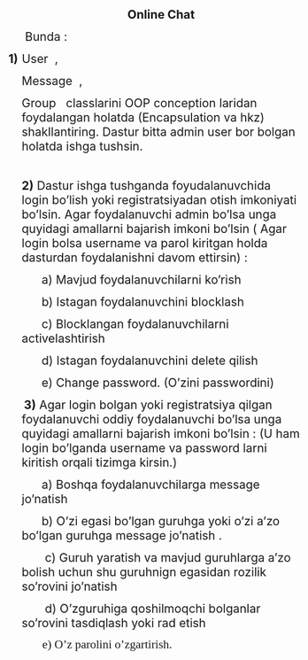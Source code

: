 <p class="MsoNormal" align="center" style="text-align:center"><b style="mso-bidi-font-weight:
normal"><span style="font-size:16.0pt;mso-bidi-font-size:12.0pt;mso-bidi-font-family:
&quot;Times New Roman&quot;;mso-bidi-theme-font:minor-bidi">Online Chat</span></b><span style="font-size:16.0pt;mso-bidi-font-size:12.0pt;mso-bidi-font-family:&quot;Times New Roman&quot;;
mso-bidi-theme-font:minor-bidi"><o:p></o:p></span></p>

<p class="MsoNormal"><span style="font-size:16.0pt;mso-bidi-font-size:12.0pt;
mso-bidi-font-family:&quot;Times New Roman&quot;;mso-bidi-theme-font:minor-bidi"><span style="mso-spacerun:yes">&nbsp;</span>Bunda :</span><span style="mso-bidi-font-family:
&quot;Times New Roman&quot;;mso-bidi-theme-font:minor-bidi"><o:p></o:p></span></p>

<p class="MsoListParagraphCxSpFirst" style="text-indent:-18.0pt;mso-list:l0 level1 lfo1"><!--[if !supportLists]--><b style="mso-bidi-font-weight:normal"><span style="font-size:16.0pt;mso-bidi-font-size:
10.5pt;mso-fareast-font-family:&quot;Liberation Serif&quot;;mso-bidi-font-family:&quot;Liberation Serif&quot;"><span style="mso-list:Ignore">1)<span style="font:7.0pt &quot;Times New Roman&quot;">&nbsp;&nbsp;
</span></span></span></b><!--[endif]--><span style="font-size:16.0pt;mso-bidi-font-size:
10.5pt;mso-bidi-font-family:&quot;Times New Roman&quot;;mso-bidi-theme-font:minor-bidi">User<span style="mso-spacerun:yes">&nbsp; </span>, <o:p></o:p></span></p>

<p class="MsoListParagraphCxSpMiddle"><span style="font-size:16.0pt;mso-bidi-font-size:
10.5pt;mso-bidi-font-family:&quot;Times New Roman&quot;;mso-bidi-theme-font:minor-bidi">Message<span style="mso-spacerun:yes">&nbsp; </span>, <o:p></o:p></span></p>

<p class="MsoListParagraphCxSpLast"><span style="font-size:16.0pt;mso-bidi-font-size:
10.5pt;mso-bidi-font-family:&quot;Times New Roman&quot;;mso-bidi-theme-font:minor-bidi">Group
<span style="mso-spacerun:yes">&nbsp;&nbsp;</span>classlarini OOP conception laridan
foydalangan holatda (Encapsulation va hkz) shakllantiring. Dastur bitta admin
user bor bolgan holatda ishga tushsin.<o:p></o:p></span></p>

<p class="MsoNormal"><span style="mso-bidi-font-size:10.5pt;mso-bidi-font-family:
&quot;Times New Roman&quot;;mso-bidi-theme-font:minor-bidi"><o:p>&nbsp;</o:p></span></p>

<p class="MsoNormal"><b style="mso-bidi-font-weight:normal"><span style="font-size:16.0pt;mso-bidi-font-size:12.0pt;mso-bidi-font-family:&quot;Times New Roman&quot;;
mso-bidi-theme-font:minor-bidi">2)</span></b><span style="font-size:16.0pt;
mso-bidi-font-size:12.0pt;mso-bidi-font-family:&quot;Times New Roman&quot;;mso-bidi-theme-font:
minor-bidi"> Dastur ishga tushganda foyudalanuvchida login bo’lish yoki
registratsiyadan otish imkoniyati bo’lsin. Agar foydalanuvchi admin bo’lsa unga
quyidagi amallarni bajarish imkoni bo’lsin ( Agar login bolsa username va parol
kiritgan holda dasturdan foydalanishni davom ettirsin) : </span><span style="mso-bidi-font-family:&quot;Times New Roman&quot;;mso-bidi-theme-font:minor-bidi"><o:p></o:p></span></p>

<p class="MsoNormal"><span style="font-size:16.0pt;mso-bidi-font-size:12.0pt;
mso-bidi-font-family:&quot;Times New Roman&quot;;mso-bidi-theme-font:minor-bidi"><span style="mso-spacerun:yes">&nbsp; </span><span style="mso-spacerun:yes">&nbsp;&nbsp;&nbsp;&nbsp;</span>a)
Mavjud foydalanuvchilarni ko’rish </span><span style="mso-bidi-font-family:
&quot;Times New Roman&quot;;mso-bidi-theme-font:minor-bidi"><o:p></o:p></span></p>

<p class="MsoNormal"><span style="font-size:16.0pt;mso-bidi-font-size:12.0pt;
mso-bidi-font-family:&quot;Times New Roman&quot;;mso-bidi-theme-font:minor-bidi"><span style="mso-spacerun:yes">&nbsp;&nbsp;&nbsp;&nbsp;&nbsp; </span>b) Istagan foydalanuvchini blocklash</span><span style="mso-bidi-font-family:&quot;Times New Roman&quot;;mso-bidi-theme-font:minor-bidi"><o:p></o:p></span></p>

<p class="MsoNormal"><span style="font-size:16.0pt;mso-bidi-font-size:12.0pt;
mso-bidi-font-family:&quot;Times New Roman&quot;;mso-bidi-theme-font:minor-bidi"><span style="mso-spacerun:yes">&nbsp;&nbsp;&nbsp;&nbsp;&nbsp; </span>c) Blocklangan foydalanuvchilarni
activelashtirish</span><span style="mso-bidi-font-family:&quot;Times New Roman&quot;;
mso-bidi-theme-font:minor-bidi"><o:p></o:p></span></p>

<p class="MsoNormal"><span style="font-size:16.0pt;mso-bidi-font-size:12.0pt;
mso-bidi-font-family:&quot;Times New Roman&quot;;mso-bidi-theme-font:minor-bidi"><span style="mso-spacerun:yes">&nbsp;&nbsp;&nbsp;&nbsp;&nbsp; </span>d) Istagan foydalanuvchini delete qilish</span><span style="mso-bidi-font-family:&quot;Times New Roman&quot;;mso-bidi-theme-font:minor-bidi"><o:p></o:p></span></p>

<p class="MsoNormal"><span style="font-size:16.0pt;mso-bidi-font-size:12.0pt;
mso-bidi-font-family:&quot;Times New Roman&quot;;mso-bidi-theme-font:minor-bidi"><span style="mso-spacerun:yes">&nbsp;&nbsp;&nbsp;&nbsp;&nbsp; </span>e) Change password. (O’zini passwordini)<o:p></o:p></span></p>

<p class="MsoNormal"><span style="mso-bidi-font-family:&quot;Times New Roman&quot;;
mso-bidi-theme-font:minor-bidi"><o:p>&nbsp;</o:p></span><b><span style="font-size:16.0pt;mso-bidi-font-size:12.0pt;mso-bidi-font-family:&quot;Times New Roman&quot;;
mso-bidi-theme-font:minor-bidi">3)</span></b><span style="font-size: 16pt;"> Agar login bolgan yoki registratsiya qilgan foydalanuvchi oddiy
foydalanuvchi bo’lsa unga quyidagi amallarni bajarish imkoni bo’lsin : (U ham
login bo’lganda username va password larni kiritish orqali tizimga kirsin.)</span></p><p class="MsoNormal"><o:p></o:p></p>

<p class="MsoNormal"><span style="font-size:16.0pt;mso-bidi-font-size:12.0pt;
mso-bidi-font-family:&quot;Times New Roman&quot;;mso-bidi-theme-font:minor-bidi">&nbsp;&nbsp;&nbsp;&nbsp;&nbsp; a) Boshqa foydalanuvchilarga message
jo’natish</span><o:p></o:p></p>

<p class="MsoNormal"><span style="font-size:16.0pt;mso-bidi-font-size:12.0pt;
mso-bidi-font-family:&quot;Times New Roman&quot;;mso-bidi-theme-font:minor-bidi">&nbsp;&nbsp;&nbsp;&nbsp;&nbsp; b) O’zi egasi bo’lgan guruhga yoki o’zi
a’zo bo’lgan guruhga message jo’natish . </span><o:p></o:p></p>

<p class="MsoNormal"><span style="font-size:16.0pt;mso-bidi-font-size:12.0pt;
mso-bidi-font-family:&quot;Times New Roman&quot;;mso-bidi-theme-font:minor-bidi">&nbsp;&nbsp;&nbsp;&nbsp;&nbsp;&nbsp; c) Guruh yaratish va mavjud guruhlarga
a’zo bolish uchun shu guruhnign egasidan rozilik so’rovini jo’natish</span><o:p></o:p></p>

<p class="MsoNormal"><span style="font-size:16.0pt;mso-bidi-font-size:12.0pt;
mso-bidi-font-family:&quot;Times New Roman&quot;;mso-bidi-theme-font:minor-bidi">&nbsp;&nbsp;&nbsp;&nbsp;&nbsp;&nbsp; d) O’zguruhiga qoshilmoqchi bolganlar
so’rovini tasdiqlash yoki rad etish</span><o:p></o:p></p>

<span style="font-size:16.0pt;mso-bidi-font-size:12.0pt;font-family:&quot;Liberation Serif&quot;,serif;
mso-fareast-font-family:&quot;Times New Roman&quot;;mso-bidi-font-family:&quot;Times New Roman&quot;;
mso-bidi-theme-font:minor-bidi;mso-font-kerning:.5pt;mso-ansi-language:EN-US;
mso-fareast-language:EN-US;mso-bidi-language:HI">&nbsp;&nbsp;&nbsp;&nbsp;&nbsp;&nbsp; e) O’z parolini o’zgartirish.&nbsp; &nbsp; &nbsp; &nbsp;</span>